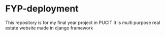 # FYP-deployment
This repository is for my final year project in PUCIT
It is multi purpose real estate website made in django framework
